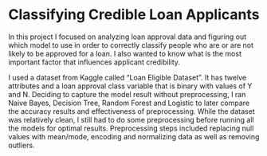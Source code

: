 # Classifying Credible Loan Applicants

In this project I focused on analyzing loan approval data and figuring out which model to use in order to correctly classify people who are or are not likely to be approved for a loan. 
I also wanted to know what is the most important factor that influences applicant credibility.

I used a dataset from Kaggle called “Loan Eligible Dataset”. It has twelve attributes and a loan approval class variable that is binary with values of Y and N. Deciding to capture the model result without preprocessing, I ran Naive Bayes, Decision Tree, Random Forest and Logistic to later compare the accuracy results and effectiveness of preprocessing. While the dataset was relatively clean, I still had to do some preprocessing before running all the models for optimal results. Preprocessing steps included replacing null values with mean/mode, encoding and normalizing data as well as removing outliers.
